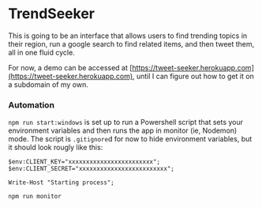 # TrendSeeker

This is going to be an interface that allows users to find trending topics in their region,
run a google search to find related items, and then tweet them, all in one fluid cycle.

For now, a demo can be accessed at [https://tweet-seeker.herokuapp.com](https://tweet-seeker.herokuapp.com),
 until I can figure out how to get it on a subdomain of my own.
  
### Automation

`npm run start:windows` is set up to run a Powershell script that sets your environment 
variables and then runs the app in monitor (ie, Nodemon) mode. The script is 
`.gitignore`d for now to hide environment variables, but it should look rougly like this:

    $env:CLIENT_KEY="xxxxxxxxxxxxxxxxxxxxxxxx";
    $env:CLIENT_SECRET="xxxxxxxxxxxxxxxxxxxxxxxxx";
  
    Write-Host "Starting process";
  
    npm run monitor
